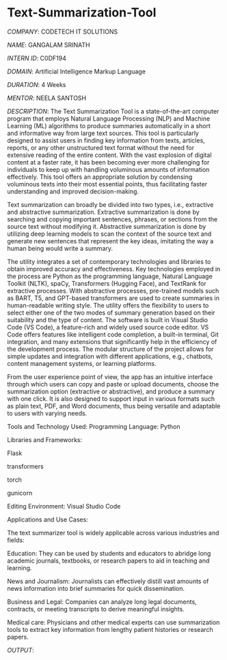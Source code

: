 # Text-Summarization-Tool
*COMPANY*: CODETECH IT SOLUTIONS

*NAME*: GANGALAM SRINATH

*INTERN ID*: C0DF194

*DOMAIN*: Artificial Intelligence Markup Language

*DURATION*: 4 Weeks

*MENTOR*: NEELA SANTOSH

*DESCRIPTION*:
The Text Summarization Tool is a state-of-the-art computer program that employs Natural Language Processing (NLP) and Machine Learning (ML) algorithms to produce summaries automatically in a short and informative way from large text sources. This tool is particularly designed to assist users in finding key information from texts, articles, reports, or any other unstructured text format without the need for extensive reading of the entire content. With the vast explosion of digital content at a faster rate, it has been becoming ever more challenging for individuals to keep up with handling voluminous amounts of information effectively. This tool offers an appropriate solution by condensing voluminous texts into their most essential points, thus facilitating faster understanding and improved decision-making.

Text summarization can broadly be divided into two types, i.e., extractive and abstractive summarization. Extractive summarization is done by searching and copying important sentences, phrases, or sections from the source text without modifying it. Abstractive summarization is done by utilizing deep learning models to scan the context of the source text and generate new sentences that represent the key ideas, imitating the way a human being would write a summary.

The utility integrates a set of contemporary technologies and libraries to obtain improved accuracy and effectiveness. Key technologies employed in the process are Python as the programming language, Natural Language Toolkit (NLTK), spaCy, Transformers (Hugging Face), and TextRank for extractive processes. With abstractive processes, pre-trained models such as BART, T5, and GPT-based transformers are used to create summaries in human-readable writing style. The utility offers the flexibility to users to select either one of the two modes of summary generation based on their suitability and the type of content.
The software is built in Visual Studio Code (VS Code), a feature-rich and widely used source code editor. VS Code offers features like intelligent code completion, a built-in terminal, Git integration, and many extensions that significantly help in the efficiency of the development process. The modular structure of the project allows for simple updates and integration with different applications, e.g., chatbots, content management systems, or learning platforms.

From the user experience point of view, the app has an intuitive interface through which users can copy and paste or upload documents, choose the summarization option (extractive or abstractive), and produce a summary with one click. It is also designed to support input in various formats such as plain text, PDF, and Word documents, thus being versatile and adaptable to users with varying needs.

Tools and Technology Used: Programming Language: Python

Libraries and Frameworks:

Flask

transformers

torch

gunicorn

Editing Environment: Visual Studio Code

Applications and Use Cases:

The text summarizer tool is widely applicable across various industries and fields:

Education: They can be used by students and educators to abridge long academic journals, textbooks, or research papers to aid in teaching and learning.

News and Journalism: Journalists can effectively distill vast amounts of news information into brief summaries for quick dissemination.

Business and Legal: Companies can analyze long legal documents, contracts, or meeting transcripts to derive meaningful insights.

Medical care: Physicians and other medical experts can use summarization tools to extract key information from lengthy patient histories or research papers.

*OUTPUT*:

